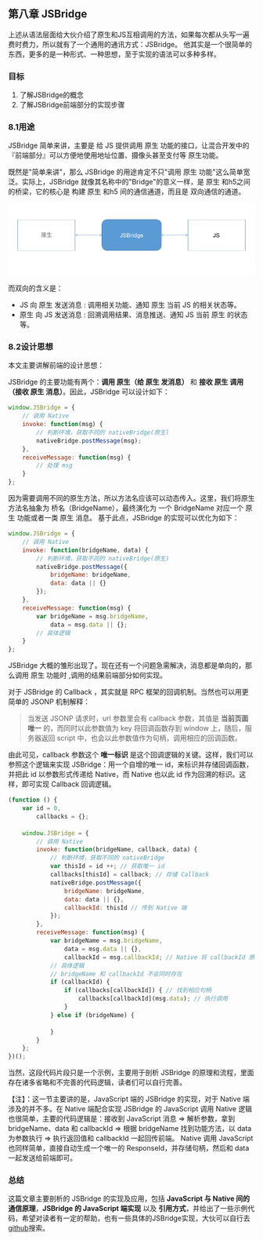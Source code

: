 ## 第八章 JSBridge

上述从语法层面给大伙介绍了原生和JS互相调用的方法，如果每次都从头写一遍费时费力，所以就有了一个通用的通讯方式：JSBridge。 他其实是一个很简单的东西，更多的是一种形式、一种思想，至于实现的语法可以多种多样。

### 目标

1. 了解JSBridge的概念
2. 了解JSBridge前端部分的实现步骤

### 8.1用途

JSBridge 简单来讲，主要是 给 JS 提供调用 原生 功能的接口，让混合开发中的『前端部分』可以方便地使用地址位置、摄像头甚至支付等 原生功能。

既然是"简单来讲"，那么 JSBridge 的用途肯定不只"调用 原生 功能"这么简单宽泛。实际上，JSBridge 就像其名称中的"Bridge"的意义一样，是 原生 和h5之间的桥梁，它的核心是 构建 原生 和h5 间的通信通道，而且是 双向通信的通道。

![image-20190411210616003](assets/image-20190411210616003.png)

而双向的含义是：

- JS 向 原生 发送消息 : 调用相关功能、通知 原生 当前 JS 的相关状态等。
- 原生 向 JS 发送消息 : 回溯调用结果、消息推送、通知 JS 当前 原生 的状态等。



### 8.2设计思想

本文主要讲解前端的设计思想：

JSBridge 的主要功能有两个：**调用 原生（给 原生 发消息）** 和 **接收 原生 调用（接收 原生 消息）**。因此，JSBridge 可以设计如下：

```javascript
window.JSBridge = {
    // 调用 Native
    invoke: function(msg) {
        // 判断环境，获取不同的 nativeBridge(原生)
        nativeBridge.postMessage(msg);
    },
    receiveMessage: function(msg) {
        // 处理 msg
    }
};
```

因为需要调用不同的原生方法，所以方法名应该可以动态传入。这里，我们将原生方法名抽象为 桥名（BridgeName），最终演化为 一个 BridgeName 对应一个 原生 功能或者一类 原生 消息。 基于此点，JSBridge 的实现可以优化为如下：

```javascript
window.JSBridge = {
    // 调用 Native
    invoke: function(bridgeName, data) {
        // 判断环境，获取不同的 nativeBridge(原生)
        nativeBridge.postMessage({
            bridgeName: bridgeName,
            data: data || {}
        });
    },
    receiveMessage: function(msg) {
        var bridgeName = msg.bridgeName,
            data = msg.data || {};
        // 具体逻辑
    }
};
```

JSBridge 大概的雏形出现了。现在还有一个问题急需解决，消息都是单向的，那么调用 原生 功能时 ,调用的结果前端部分如何实现。

对于 JSBridge 的 Callback ，其实就是 RPC 框架的回调机制。当然也可以用更简单的 JSONP 机制解释：

> 当发送 JSONP 请求时，url 参数里会有 callback 参数，其值是 **当前页面唯一** 的，而同时以此参数值为 key 将回调函数存到 window 上，随后，服务器返回 script 中，也会以此参数值作为句柄，调用相应的回调函数。

由此可见，callback 参数这个 **唯一标识** 是这个回调逻辑的关键。这样，我们可以参照这个逻辑来实现 JSBridge：用一个自增的唯一 id，来标识并存储回调函数，并把此 id 以参数形式传递给 Native，而 Native 也以此 id 作为回溯的标识。这样，即可实现 Callback 回调逻辑。

```javascript
(function () {
    var id = 0,
        callbacks = {};

    window.JSBridge = {
        // 调用 Native
        invoke: function(bridgeName, callback, data) {
            // 判断环境，获取不同的 nativeBridge
            var thisId = id ++; // 获取唯一 id
            callbacks[thisId] = callback; // 存储 Callback
            nativeBridge.postMessage({
                bridgeName: bridgeName,
                data: data || {},
                callbackId: thisId // 传到 Native 端
            });
        },
        receiveMessage: function(msg) {
            var bridgeName = msg.bridgeName,
                data = msg.data || {},
                callbackId = msg.callbackId; // Native 将 callbackId 原封不动传回
            // 具体逻辑
            // bridgeName 和 callbackId 不会同时存在
            if (callbackId) {
                if (callbacks[callbackId]) { // 找到相应句柄
                    callbacks[callbackId](msg.data); // 执行调用
                }
            } else if (bridgeName) {

            }
        }
    };
})();
```

当然，这段代码片段只是一个示例，主要用于剖析 JSBridge 的原理和流程，里面存在诸多省略和不完善的代码逻辑，读者们可以自行完善。

【注】：这一节主要讲的是，JavaScript 端的 JSBridge 的实现，对于 Native 端涉及的并不多。在 Native 端配合实现 JSBridge 的 JavaScript 调用 Native 逻辑也很简单，主要的代码逻辑是：接收到 JavaScript 消息 => 解析参数，拿到 bridgeName、data 和 callbackId => 根据 bridgeName 找到功能方法，以 data 为参数执行 => 执行返回值和 callbackId 一起回传前端。 Native 调用 JavaScript 也同样简单，直接自动生成一个唯一的 ResponseId，并存储句柄，然后和 data 一起发送给前端即可。

### 总结

这篇文章主要剖析的 JSBridge 的实现及应用，包括 **JavaScript 与 Native 间的通信原理**，**JSBridge 的 JavaScript 端实现** 以及 **引用方式**，并给出了一些示例代码，希望对读者有一定的帮助，也有一些具体的JSBridge实现，大伙可以自行去[github](<https://github.com/>)搜索。